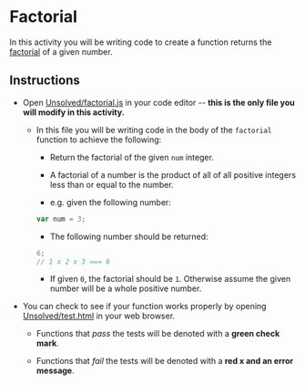 # Factorial

In this activity you will be writing code to create a function returns the [factorial](https://en.wikipedia.org/wiki/Factorial) of a given number.

## Instructions

* Open [Unsolved/factorial.js](Unsolved/factorial.js) in your code editor -- **this is the only file you will modify in this activity.**

  * In this file you will be writing code in the body of the `factorial` function to achieve the following:

    * Return the factorial of the given `num` integer.

    * A factorial of a number is the product of all of all positive integers less than or equal to the number.

    * e.g. given the following number:

    ```js
    var num = 3;
    ```

    * The following number should be returned:

    ```js
    6;
    // 1 x 2 x 3 === 6
    ```

    * If given `0`, the factorial should be `1`. Otherwise assume the given number will be a whole positive number.

* You can check to see if your function works properly by opening [Unsolved/test.html](Unsolved/test.html) in your web browser.

  * Functions that _pass_ the tests will be denoted with a **green check mark**.

  * Functions that _fail_ the tests will be denoted with a **red x and an error message**.
